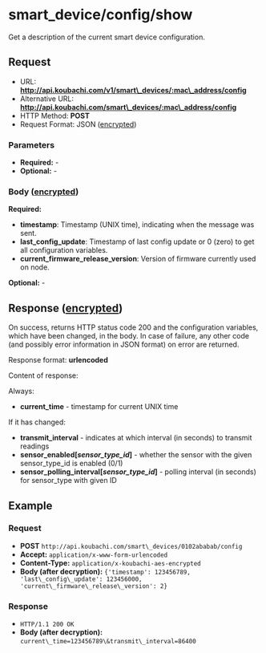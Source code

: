 # smart\_device/config/show

Get a description of the current smart device configuration.

## Request

  - URL: **http://api.koubachi.com/v1/smart\_devices/:mac\_address/config**
  - Alternative
    URL: **http://api.koubachi.com/smart\_devices/:mac\_address/config**
  - HTTP Method: **POST**
  - Request Format: JSON ([encrypted](encryption.md))

### Parameters

  - **Required:** -
  - **Optional:** -

### Body ([encrypted](encryption.md))

**Required:**

  - **timestamp**: Timestamp (UNIX time), indicating when the message
    was sent.
  - **last\_config\_update**: Timestamp of last config update or 0
    (zero) to get all configuration variables.
  - **current\_firmware\_release\_version**: Version of firmware
    currently used on node.

**Optional:** -

## Response ([encrypted](encryption.md))

On success, returns HTTP status code 200 and the configuration
variables, which have been changed, in the body. In case of failure, any
other code (and possibly error information in JSON format) on error are
returned.

Response format: **urlencoded**

Content of response:

Always:

  - **current\_time** - timestamp for current UNIX time

If it has changed:

  - **transmit\_interval** - indicates at which interval (in seconds) to
    transmit readings
  - **sensor\_enabled\[*sensor\_type\_id*\]** - whether the sensor with
    the given sensor\_type\_id is enabled (0/1)
  - **sensor\_polling\_interval\[*sensor\_type\_id*\]** - polling
    interval (in seconds) for sensor\_type with given ID

## Example

### Request

  - **POST** `http://api.koubachi.com/smart\_devices/0102ababab/config`
  - **Accept:** `application/x-www-form-urlencoded`
  - **Content-Type:** `application/x-koubachi-aes-encrypted`
  - **Body (after decryption):**
    `{'timestamp': 123456789, 'last\_config\_update': 123456000, 'current\_firmware\_release\_version': 2}`

### Response

  - `HTTP/1.1 200 OK`
  - **Body (after decryption):**
    `current\_time=123456789\&transmit\_interval=86400`

